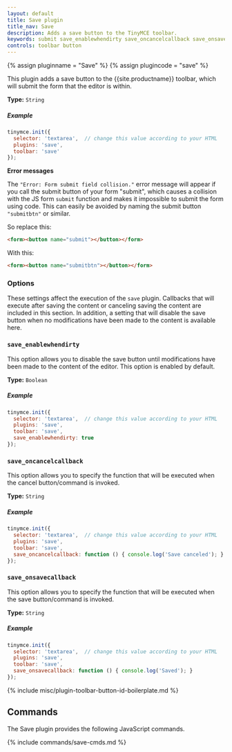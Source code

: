 ```yaml
---
layout: default
title: Save plugin
title_nav: Save
description: Adds a save button to the TinyMCE toolbar.
keywords: submit save_enablewhendirty save_oncancelcallback save_onsavecallback
controls: toolbar button
---
```


{% assign pluginname = "Save" %}
{% assign plugincode = "save" %}

This plugin adds a save button to the {{site.productname}} toolbar, which will submit the form that the editor is within.

**Type:** `String`

##### Example

```js
tinymce.init({
  selector: 'textarea',  // change this value according to your HTML
  plugins: 'save',
  toolbar: 'save'
});
```

**Error messages**

The `"Error: Form submit field collision."` error message will appear if you call the submit button of your form "submit", which causes a collision with the JS form `submit` function and makes it impossible to submit the form using code. This can easily be avoided by naming the submit button `"submitbtn"` or similar.

So replace this:

```html
<form><button name="submit"></button></form>
```

With this:

```html
<form><button name="submitbtn"></button></form>
```

### Options

These settings affect the execution of the `save` plugin. Callbacks that will execute after saving the content or canceling saving the content are included in this section. In addition, a setting that will disable the save button when no modifications have been made to the content is available here.

### `save_enablewhendirty`

This option allows you to disable the save button until modifications have been made to the content of the editor. This option is enabled by default.

**Type:** `Boolean`

##### Example

```js
tinymce.init({
  selector: 'textarea',  // change this value according to your HTML
  plugins: 'save',
  toolbar: 'save',
  save_enablewhendirty: true
});
```

### `save_oncancelcallback`

This option allows you to specify the function that will be executed when the cancel button/command is invoked.

**Type:** `String`

##### Example

```js
tinymce.init({
  selector: 'textarea',  // change this value according to your HTML
  plugins: 'save',
  toolbar: 'save',
  save_oncancelcallback: function () { console.log('Save canceled'); }
});
```

### `save_onsavecallback`

This option allows you to specify the function that will be executed when the save button/command is invoked.

**Type:** `String`

##### Example

```js
tinymce.init({
  selector: 'textarea',  // change this value according to your HTML
  plugins: 'save',
  toolbar: 'save',
  save_onsavecallback: function () { console.log('Saved'); }
});
```

{% include misc/plugin-toolbar-button-id-boilerplate.md %}

## Commands

The Save plugin provides the following JavaScript commands.

{% include commands/save-cmds.md %}
